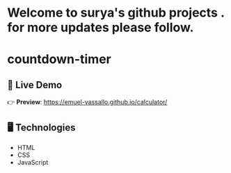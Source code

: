 
# Welcome to surya's github projects . for more updates please follow.



# countdown-timer



## 🔴 Live Demo

👉 **Preview**: https://emuel-vassallo.github.io/calculator/

## 🖥️ Technologies

- HTML
- CSS
- JavaScript

